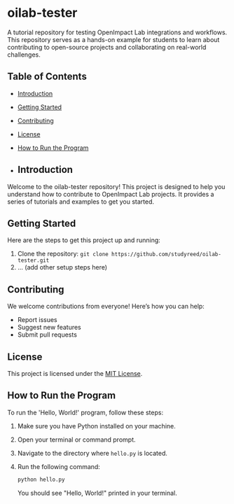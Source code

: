 # oilab-tester
A tutorial repository for testing OpenImpact Lab integrations and workflows. This repository serves as a hands-on example for students to learn about contributing to open-source projects and collaborating on real-world challenges.
## Table of Contents
- [Introduction](#introduction)
- [Getting Started](#getting-started)
- [Contributing](#contributing)
- [License](#license)
- [How to Run the Program](#How-to-Run-the-Program)

- ## Introduction

Welcome to the oilab-tester repository! This project is designed to help you understand how to contribute to OpenImpact Lab projects. It provides a series of tutorials and examples to get you started.

## Getting Started

Here are the steps to get this project up and running:

1.  Clone the repository: `git clone https://github.com/studyreed/oilab-tester.git`
2.  ... (add other setup steps here)

## Contributing

We welcome contributions from everyone! Here’s how you can help:

*   Report issues
*   Suggest new features
*   Submit pull requests

## License

This project is licensed under the [MIT License](LICENSE).

## How to Run the Program

To run the 'Hello, World!' program, follow these steps:

1.  Make sure you have Python installed on your machine.
2.  Open your terminal or command prompt.
3.  Navigate to the directory where `hello.py` is located.
4.  Run the following command:

    ```bash
    python hello.py
    ```

    You should see "Hello, World!" printed in your terminal.
